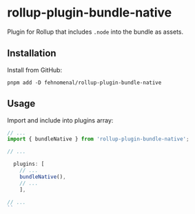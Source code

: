 # rollup-plugin-bundle-native

Plugin for Rollup that includes `.node` into the bundle as assets.


## Installation

Install from GitHub:

```shell
pnpm add -D fehnomenal/rollup-plugin-bundle-native
```


## Usage

Import and include into plugins array:

````js
// ...
import { bundleNative } from 'rollup-plugin-bundle-native';

// ...

  plugins: [
    // ...
    bundleNative(),
    // ...
    ],

// ...
``
